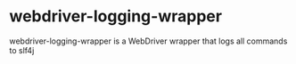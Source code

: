webdriver-logging-wrapper
====================

webdriver-logging-wrapper is a WebDriver wrapper that logs all commands to slf4j
